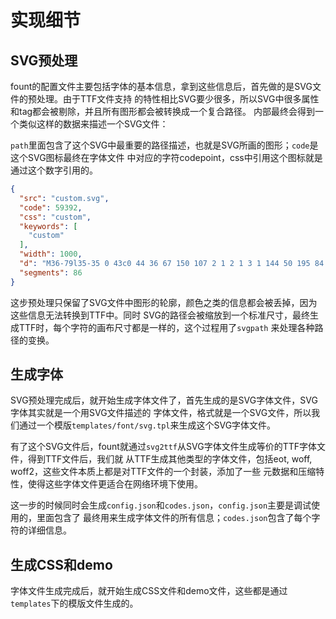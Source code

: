 # 实现细节

## SVG预处理
fount的配置文件主要包括字体的基本信息，拿到这些信息后，首先做的是SVG文件的预处理。由于TTF文件支持
的特性相比SVG要少很多，所以SVG中很多属性和tag都会被剔除，并且所有图形都会被转换成一个复合路径。
内部最终会得到一个类似这样的数据来描述一个SVG文件：

`path`里面包含了这个SVG中最重要的路径描述，也就是SVG所画的图形；`code`是这个SVG图标最终在字体文件
中对应的字符codepoint，css中引用这个图标就是通过这个数字引用的。

```json
{
  "src": "custom.svg",
  "code": 59392,
  "css": "custom",
  "keywords": [
    "custom"
  ],
  "width": 1000,
  "d": "M36-79l35-35 0 43c0 44 36 67 150 107 2 1 2 1 3 1 144 50 195 84 195 171 0 2 0 2 0 5 0 6 0 6 0 12 1 13 1 20 1 28l-1 15-10 10c-30 30-57 70-69 116l-4 17-16 7c-8 3-16 12-22 26-9 23-8 50 5 64l11 12-2 16c-1 5-1 5-2 11-4 39-3 72 5 104 7 26 19 49 37 66 37 38 89 60 150 62 59-2 110-24 147-62 18-17 30-39 37-65 9-32 10-65 5-103 0-6 0-6-1-12l-2-15 10-12c13-15 15-43 5-66-5-14-13-23-21-26l-17-7-4-17c-12-46-38-85-69-116l-10-10-1-15c0-27 0-35 0-47 0-84 51-119 191-170 3-1 3-1 6-2 114-42 151-67 151-113l0-35 35 35-928 0z m964-71l0 36 0 35c0 90-54 127-197 180-3 1-3 1-6 2-110 40-145 63-145 103 0 12 1 20 1 46l-36 1 25-26c39 39 73 89 88 149l-34 9 13-33c27 11 48 34 60 65 19 46 16 101-16 139l8-27c1 5 1 5 1 12 5 47 5 88-7 130-10 37-28 70-55 97-50 50-119 80-198 82-82-2-150-32-200-82-28-27-46-61-56-99-11-42-12-83-7-129 1-7 1-7 2-13l9 28c-33-36-37-92-18-138 13-31 33-54 60-65l14 33-35-9c16-60 49-110 88-149l25 26-36-1c0-7 0-13 0-25 0-7 0-7 0-14 0-2 0-2 0-5 0-41-35-64-147-103-2-1-2-1-3-1-145-51-198-86-198-175l0-43 0-36 36 0 928 0 36 0z",
  "segments": 86
}
```

这步预处理只保留了SVG文件中图形的轮廓，颜色之类的信息都会被丢掉，因为这些信息无法转换到TTF中。同时
SVG的路径会被缩放到一个标准尺寸，最终生成TTF时，每个字符的画布尺寸都是一样的，这个过程用了`svgpath`
来处理各种路径的变换。

## 生成字体

SVG预处理完成后，就开始生成字体文件了，首先生成的是SVG字体文件，SVG字体其实就是一个用SVG文件描述的
字体文件，格式就是一个SVG文件，所以我们通过一个模版`templates/font/svg.tpl`来生成这个SVG字体文件。

有了这个SVG文件后，fount就通过`svg2ttf`从SVG字体文件生成等价的TTF字体文件，得到TTF文件后，我们就
从TTF生成其他类型的字体文件，包括eot, woff, woff2，这些文件本质上都是对TTF文件的一个封装，添加了一些
元数据和压缩特性，使得这些字体文件更适合在网络环境下使用。

这一步的时候同时会生成`config.json`和`codes.json`，`config.json`主要是调试使用的，里面包含了
最终用来生成字体文件的所有信息；`codes.json`包含了每个字符的详细信息。

## 生成CSS和demo

字体文件生成完成后，就开始生成CSS文件和demo文件，这些都是通过`templates`下的模版文件生成的。
